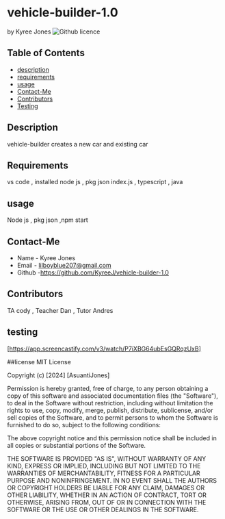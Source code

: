 # vehicle-builder-1.0
 by Kyree Jones
  ![Github licence](https://choosealicense.com/licenses/mit/#)
  ## Table of Contents 
  * [ description](#description)
  * [requirements](#requirments)
  * [usage](#usage)
  * [Contact-Me](#Contact-Me)
  * [Contributors](#Contributors)
  * [Testing](#testing)
  ## Description
  vehicle-builder creates a new car and existing car 
  ## Requirements
  vs code , installed node js , pkg json  index.js , typescript , java
  ## usage
  Node js , pkg json ,npm start 
  ## Contact-Me
  * Name - Kyree Jones
  * Email - lilboyblue207@gmail.com
  * Github -https://github.com/KyreeJ/vehicle-builder-1.0
  ## Contributors
  TA cody , Teacher Dan , Tutor Andres
  
  ## testing

  [https://app.screencastify.com/v3/watch/P7iXBG64ubEsGQRqzUxB]


  
  ##license
  MIT License

Copyright (c) [2024] [AsuantiJones]

Permission is hereby granted, free of charge, to any person obtaining a copy
of this software and associated documentation files (the "Software"), to deal
in the Software without restriction, including without limitation the rights
to use, copy, modify, merge, publish, distribute, sublicense, and/or sell
copies of the Software, and to permit persons to whom the Software is
furnished to do so, subject to the following conditions:

The above copyright notice and this permission notice shall be included in all
copies or substantial portions of the Software.

THE SOFTWARE IS PROVIDED "AS IS", WITHOUT WARRANTY OF ANY KIND, EXPRESS OR
IMPLIED, INCLUDING BUT NOT LIMITED TO THE WARRANTIES OF MERCHANTABILITY,
FITNESS FOR A PARTICULAR PURPOSE AND NONINFRINGEMENT. IN NO EVENT SHALL THE
AUTHORS OR COPYRIGHT HOLDERS BE LIABLE FOR ANY CLAIM, DAMAGES OR OTHER
LIABILITY, WHETHER IN AN ACTION OF CONTRACT, TORT OR OTHERWISE, ARISING FROM,
OUT OF OR IN CONNECTION WITH THE SOFTWARE OR THE USE OR OTHER DEALINGS IN THE
SOFTWARE.




